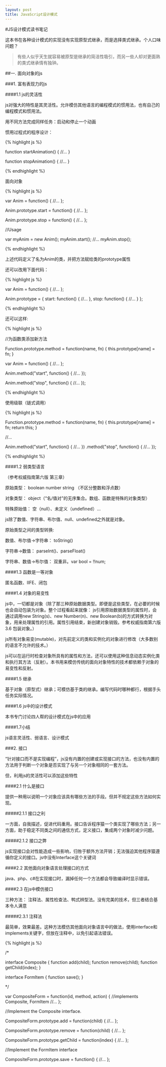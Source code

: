```yaml
---
layout: post
title: JavaScript设计模式
---
```

#JS设计模式读书笔记

这本书在各种设计模式的实现没有实现原型式继承，而是选择类式继承。个人口味问题？

> 有些人似乎天生就容易被原型是继承的简洁性吸引，而另一些人却对更面熟的类式继承情有独钟。

##一. 面向对象的js

###1. 富有表现力的js

####1.1 js的灵活性

js对强大的特性是其灵活性。允许模仿其他语言的编程模式的惯用法，也有自己的编程模式和惯用法。

用不同方法完成同样任务：启动和停止一个动画

惯用过程式的程序设计：

{% highlight js %}

function startAnimation() {
	//...
}

function stopAnimation() {
	//...
}

{% endhighlight %}

面向对象

{% highlight js %}

var Anim = function() {
	//...
};

Anim.prototype.start = function() {
	//...
};

Anim.prototype.stop = function() {
	//...
};

//Usage

var myAnim = new Anim();
myAnim.start();
//...
myAnim.stop();

{% endhighlight %}

上述代码定义了名为Anim的类，并把方法赋给类的prototype属性

还可以改用下面代码：

{% highlight js %}

var Anim = function() {
	//...
};

Anim.prototype = {
	start: function() {
		//...
	},
	stop: function() {
		//...
	}
};

{% endhighlight %}

还可以这样:

{% highlight js %}

//为函数类添加新方法

Function.prototype.method = function(name, fn) {
	this.prototype[name] = fn;
}

var Anim = function() {
	//...
};

Anim.method("start", function() {
	//...
});

Anim.method("stop", function() {
	//...
});

{% endhighlight %}

使用级联（链式调用）

{% highlight js %}

Function.prototype.method = function(name, fn) {
	this.prototype[name] = fn;
	return this;
}

//...

Anim.method("start", function() {
	//...
})
.method("stop", function() {
	//...
});

{% endhighlight %}

####1.2 弱类型语言

（参考权威指南第六版 第三章）

原始类型： boolean number string （不区分整数和浮点数）

对象类型： object（“名/值对”的无序集合。数组、函数是特殊的对象类型）

特殊原始值： 空（null）、未定义（undefined）...

js除了数值、字符串、布尔值、null、undefined之外就是对象。

原始类型之间的类型转换:

数值、布尔值->字符串： toString()

字符串->数值： parseInt()、parseFloat()

字符串、数值->布尔值： 双重非。var bool = !!num;

####1.3 函数是一等对象

匿名函数、IIFE、闭包

####1.4 对象的易变性

js中，一切都是对象（除了那三种原始数据类型。即便是这些类型，在必要的时候也会自动包装为对象。整个过程看起来就像： js引用原始数据类型的属性时，会通过调用new String(s)、new Number(n)、new Boolean(b)的方式转换为对象，用来处理属性的引用。属性引用结束，新创建对象销毁。参考权威指南第六版 3.6 包装对象。）

js所有对象易变(mutable)，对先前定义的类和实例化的对象进行修改（大多数别的语言不允许的技术。）

js可以在运行时检查对象所具有的属性和方法，还可以使用这种信息动态实例化类和执行其方法（反射）。本书用来模仿传统的面向对象特性的技术都依赖于对象的易变性和反射。

####1.5 继承

基于对象（原型式）继承；可模仿基于类的继承。编写代码时哪种都行，根据手头任务实际情况。

####1.6 js中的设计模式

本书专门讨论四人帮的设计模式在js中的应用

####1.7小结

js语言灵活性、弱语言、设计模式

###2. 接口

“针对接口而不是实现编程”，js没有内置的创建或实现接口的方法，也没有内置的方法用于判断一个对象是否实现了与另一个对象相同的一套方法。

但，利用js的灵活性可以添加这些特性

####2.1 什么是接口

提供一种用以说明一个对象应该具有哪些方法的手段。但并不规定这些方法如何实现。

#####2.1.1 接口之利

一方面，自我描述，促进代码重用。接口告诉程序猿一个类实现了哪些方法；另一方面，助于稳定不同类之间的通信方式，定义接口，集成两个对象时减少问题。

#####2.1.2 接口之弊

js实现接口会对性能造成一些影响，归咎于额外方法开销；无法强迫其他程序猿遵循你定义的接口。js中没有Interface这个关键词

####2.2 其他面向对象语言处理接口的方式

java、php、c#在实现接口时，漏掉任何一个方法都会导致编译时显示错误。

####2.3 在js中模仿接口

三种方法： 注释法、属性检查法、鸭式辨型法。没有完美的技术，但三者结合基本令人满意

#####2.3.1 注释法

最简单，效果最差。这种方法模仿其他面向对象语言中的做法，使用interface和implements关键字，但放在注释中，以免引起语法错误。

{% highlight js %}

/*

interface Composite {
	function add(child);
	function remove(child);
	function getChild(index);
}

interface FormItem {
	function save();
}

*/

var CompositeForm = function(id, method, action) {	//implements Composite, FormItem
	//...
};

//Implement the Composite interface.

CompositeForm.prototype.add = function(child) {
	//...
};

CompositeForm.prototype.remove = function(child) {
	//...
};

CompositeForm.prototype.getChild = function(index) {
	//...
};

//Implement the FormItem interface

CompositeForm.prototype.save = function() {
	//...
};


